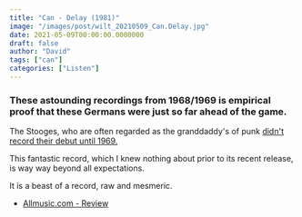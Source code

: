 ```yaml
---
title: "Can - Delay (1981)"
image: "/images/post/wilt_20210509_Can.Delay.jpg"
date: 2021-05-09T00:00:00.0000000
draft: false
author: "David"
tags: ["can"]
categories: ["Listen"]
---
```

### These astounding recordings from 1968/1969 is empirical proof that these Germans were just so far ahead of the game. 

 The Stooges, who are often regarded as the granddaddy's of punk [didn't record their debut until 1969.](https://www.allmusic.com/album/the-stooges-mw0000195830)

 This fantastic record, which I knew nothing about prior to its recent release, is way way beyond all expectations.

 It is a beast of a record, raw and mesmeric.

-  [Allmusic.com - Review](https://www.allmusic.com/album/delay-mw0000204687)